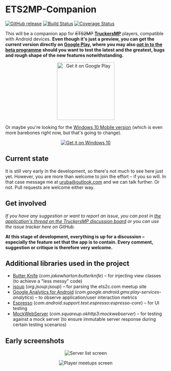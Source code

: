 # ETS2MP-Companion

[![GitHub release](https://img.shields.io/github/release/uruba/ETS2MP-Companion.svg)](https://github.com/uruba/ETS2MP-Companion/releases)
[![Build Status](https://travis-ci.org/uruba/ETS2MP-Companion.svg)](https://travis-ci.org/uruba/ETS2MP-Companion)
[![Coverage Status](https://coveralls.io/repos/uruba/ETS2MP-Companion/badge.svg?branch=master&service=github)](https://coveralls.io/github/uruba/ETS2MP-Companion?branch=master)

This will be a companion app for ~~ETS2MP~~ [**TruckersMP**](http://truckersmp.com/) players, compatible with Android devices. **Even though it's just a preview, you can get the current version directly on [Google Play](https://play.google.com/store/apps/details?id=cz.uruba.ets2mpcompanion), where you may also [opt in to the beta programme](https://play.google.com/apps/testing/cz.uruba.ets2mpcompanion) should you want to test the latest and the greatest, bugs and rough shape of the new features notwithstanding.**

<p align="center">
  <a href="https://play.google.com/store/apps/details?id=cz.uruba.ets2mpcompanion&utm_source=global_co&utm_medium=prtnr&utm_content=Mar2515&utm_campaign=PartBadge&pcampaignid=MKT-Other-global-all-co-prtnr-py-PartBadge-Mar2515-1"><img alt="Get it on Google Play" src="https://play.google.com/intl/en_us/badges/images/generic/en-play-badge-border.png" width="180" /></a>
</p>

Or maybe you're looking for the [Windows 10 Mobile version](https://github.com/uruba/ETS2MP-Companion-Windows) (which is even more barebones right now, but that's going to change).
<p align="center">
  <a href="https://www.microsoft.com/store/apps/9nblggh4qsf0?ocid=badge"><img src="https://assets.windowsphone.com/d86ab9b4-2f3d-4a94-92f8-1598073e7343/English_Get_it_Win_10_InvariantCulture_Default.png" srcset="https://assets.windowsphone.com/5d2bd562-d242-4538-85f4-857d6457404b/English_Get_it_Win_10_InvariantCulture_Default.png 2x"  alt="Get it on Windows 10" /></a>
</p>

## Current state

It is still very early in the development, so there's not much to see here just yet. However, you are more than welcome to join the effort – if you so will. In that case message me at [uruba@outlook.com](mailto:uruba@outlook.com) and we can talk further. Or not. Pull requests are welcome either way.

## Get involved

*If you have any suggestion or want to report an issue, you can post in [the application's thread on the TruckersMP discussion board](https://forum.truckersmp.com/index.php?/topic/22715-unofficial-ets2mp-companion-android-application-concept/) or you can use the issue tracker here on GitHub.*


**At this stage of development, everything is up for a discussion – especially the feature set that the app is to contain. Every comment, suggestion or critique is therefore very welcome.**

## Additional libraries used in the project

* [Butter Knife](http://jakewharton.github.io/butterknife/) (*com.jakewharton:butterknife*) – for injecting view classes (to achieve a "less messy" code)
* [jsoup](http://jsoup.org/) (*org.jsoup:jsoup*) – for parsing the ets2c.com meetup site
* [Google Analytics for Android](https://developers.google.com/analytics/devguides/collection/android/v4/) (*com.google.android.gms:play-services-analytics*) – to observe application/user interaction metrics 
* [Espresso](https://google.github.io/android-testing-support-library/docs/espresso/index.html) (*com.android.support.test.espresso:espresso-core*) – for UI testing
* [MockWebServer](https://github.com/square/okhttp/tree/master/mockwebserver) (*com.squareup.okhttp3:mockwebserver*) – for testing against a mock server (to ensure immutable server response during certain testing scenarios)


## Early screenshots

<p align="center">
  <img src="https://cloud.githubusercontent.com/assets/4870410/11044511/9b297cec-8722-11e5-8e87-46389026739c.png" alt="Server list screen"/>
</p>

<p align="center">
  <img src="https://cloud.githubusercontent.com/assets/4870410/11044534/c05c6a74-8722-11e5-9581-7d6a0438e3f1.png" alt="Player meetups screen"/>
</p>
